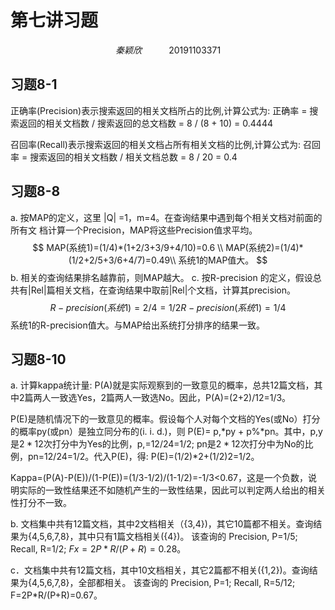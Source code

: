 # 第七讲习题

$$
秦颖欣 \ \ \ \ \ \ \ \ \ \ \ 20191103371
$$

## 习题8-1

正确率(Precision)表示搜索返回的相关文档所占的比例,计算公式为:
正确率 = 搜索返回的相关文档数 / 搜索返回的总文档数 = 8 / (8 + 10) = 0.4444

召回率(Recall)表示搜索返回的相关文档占所有相关文档的比例,计算公式为:
召回率 = 搜索返回的相关文档数 / 相关文档总数 = 8 / 20 = 0.4

## 习题8-8

a. 按MAP的定义，这里 |Q| =1，m=4。在查询结果中遇到每个相关文档对前面的所有文
档计算一个Precision，MAP将这些Precision值求平均。
$$
MAP(系统1)=(1/4)*(1+2/3+3/9+4/10)=0.6 \\
MAP(系统2)=(1/4)*(1/2+2/5+3/6+4/7)=0.49\\
系统1的MAP值大。
$$
b. 相关的查询结果排名越靠前，则MAP越大。
c. 按R-precision 的定义，假设总共有|Rel|篇相关文档，在查询结果中取前|Rel|个文档，计算其precision。
$$
R-precision(系统1)=2/4=1/2R-precision(系统1)=1/4
$$
系统1的R-precision值大。与MAP给出系统打分排序的结果一致。

## 习题8-10

a. 计算kappa统计量:
P(A)就是实际观察到的一致意见的概率，总共12篇文档，其中2篇两人一致选Yes，2篇两人一致选No。因此，P(A)=(2+2)/12=1/3。

P(E)是随机情况下的一致意见的概率。假设每个人对每个文档的Yes(或No）打分的概率py(或pn）是独立同分布的(i. i. d.)，则 P(E)= p,*py + p%*pn。其中，p,y是$2*12$次打分中为Yes的比例，p,=12/24=1/2; pn是$2*12$次打分中为No的比例，pn=12/24=1/2。代入P(E)，得: P(E)=(1/2)*2+(1/2)2=1/2。

Kappa=(P(A)-P(E))/(1-P(E))=(1/3-1/2)/(1-1/2)=-1/3<0.67，这是一个负数，说明实际的一致性结果还不如随机产生的一致性结果，因此可以判定两人给出的相关性打分不一致。

b. 文档集中共有12篇文档，其中2文档相关（{3,4})，其它10篇都不相关。查询结果为{4,5,6,7,8}，其中只有1篇文档相关({4})。
该查询的
Precision, P=1/5;
Recall, R=1/2;
$Fx=2P*R/(P+R)=0.28。$

c．文档集中共有12篇文档，其中10文档相关，其它2篇都不相关({1,2})。查询结果为{4,5,6,7,8}，全部都相关。
该查询的
Precision, P=1;
Recall, R=5/12;
F=2P*R/(P+R)=0.67。
